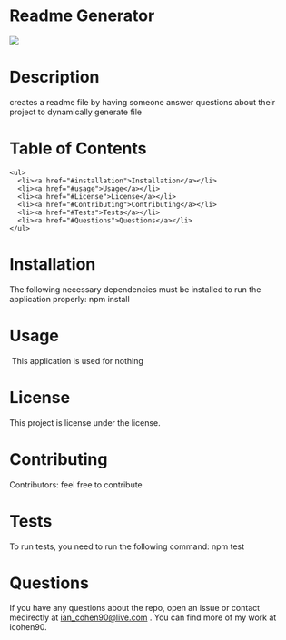 
  # Readme Generator
  <img src="https://img.shields.io/badge/license--blue.svg">

  # Description
  creates a readme file by having someone answer questions about their project to dynamically generate file

  # Table of Contents 
    <ul>
      <li><a href="#installation">Installation</a></li>
      <li><a href="#usage">Usage</a></li>
      <li><a href="#License">License</a></li>
      <li><a href="#Contributing">Contributing</a></li>
      <li><a href="#Tests">Tests</a></li>
      <li><a href="#Questions">Questions</a></li>
    </ul>
  
  # Installation
  The following necessary dependencies must be installed to run the application properly: npm install

  # Usage
​  This application is used for nothing

  # License
  This project is license under the  license.

  # Contributing
  ​Contributors: feel free to contribute

  # Tests
  To run tests, you need to run the following command: npm test

  # Questions
  If you have any questions about the repo, open an issue or contact medirectly at <a href="mailto:ian_cohen90@live.com	"> ian_cohen90@live.com	</a>. You can find more of my work at icohen90.

